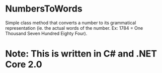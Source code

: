 # NumbersToWords
Simple class method that converts a number to its grammatical representation (ie. the actual words of the number. Ex: 1784 = One Thousand Seven Hundred Eighty Four).

# Note: This is written in C# and .NET Core 2.0
